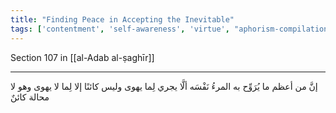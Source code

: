```yaml
---
title: "Finding Peace in Accepting the Inevitable"
tags: ['contentment', 'self-awareness', 'virtue', "aphorism-compilation"]
---
```


 Section 107 in [[al-Adab al-ṣaghīr]]

---
إنَّ من أعظم ما يُرَوِّح به المرءُ نَفْسَه ألَّا يجري لِما يهوى  وليس كائنًا إلا لِما لا يهوى وهو لا محالة كائنٌ
